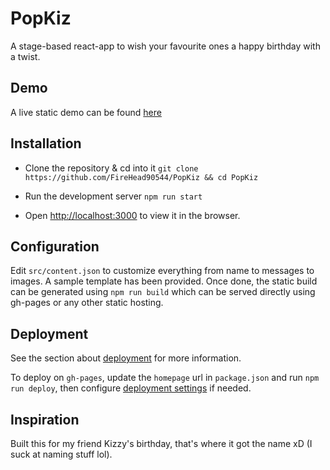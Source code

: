 # PopKiz

A stage-based react-app to wish your favourite ones a happy birthday with a twist.

## Demo
A live static demo can be found [here](https://firehead90544.github.io/PopKiz)

## Installation

- Clone the repository & cd into it
`git clone https://github.com/FireHead90544/PopKiz && cd PopKiz`

- Run the development server
`npm run start`

- Open [http://localhost:3000](http://localhost:3000) to view it in the browser.

## Configuration

Edit `src/content.json` to customize everything from name to messages to images. A sample template has been provided. Once done, the static build can be generated using `npm run build` which can be served directly using gh-pages or any other static hosting.

## Deployment

See the section about [deployment](https://facebook.github.io/create-react-app/docs/deployment) for more information.

To deploy on `gh-pages`, update the `homepage` url in `package.json` and run `npm run deploy`, then configure [deployment settings](https://github.com/gitname/react-gh-pages?tab=readme-ov-file#8-configure-github-pages) if needed.

## Inspiration

Built this for my friend Kizzy's birthday, that's where it got the name xD (I suck at naming stuff lol).
